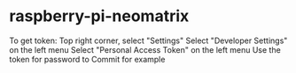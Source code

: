 # raspberry-pi-neomatrix
To get token:
  Top right corner, select "Settings"
  Select "Developer Settings" on the left menu
  Select "Personal Access Token" on the left menu
Use the token for password to Commit for example
